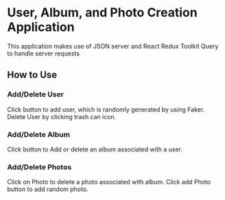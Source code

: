 # User, Album, and Photo  Creation Application

This application makes use of JSON server and React Redux Toolkit Query to handle server requests


## How to Use

### Add/Delete User

Click button to add user, which is randomly generated by using Faker. Delete User by clicking trash can  icon.

### Add/Delete Album
Click button to Add or delete an album associated with a user.

### Add/Delete Photos

Click on Photo to delete a photo associated with album. Click add Photo button to add random photo.